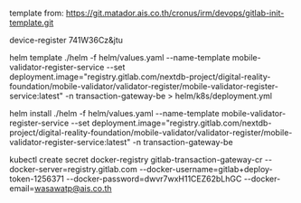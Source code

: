 template from: https://git.matador.ais.co.th/cronus/irm/devops/gitlab-init-template.git


device-register
741W36Cz&jtu

helm template ./helm -f helm/values.yaml --name-template mobile-validator-register-service --set deployment.image="registry.gitlab.com/nextdb-project/digital-reality-foundation/mobile-validator/validator-register/mobile-validator-register-service:latest" -n transaction-gateway-be > helm/k8s/deployment.yml


helm install ./helm -f helm/values.yaml --name-template mobile-validator-register-service --set deployment.image="registry.gitlab.com/nextdb-project/digital-reality-foundation/mobile-validator/validator-register/mobile-validator-register-service:latest" -n transaction-gateway-be

kubectl create secret docker-registry gitlab-transaction-gateway-cr --docker-server=registry.gitlab.com --docker-username=gitlab+deploy-token-1256371 --docker-password=dwvr7wxH11CEZ62bLhGC --docker-email=wasawatp@ais.co.th